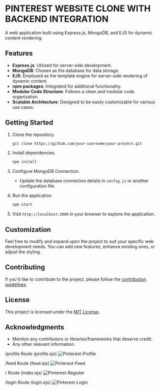 # PINTEREST WEBSITE CLONE WITH BACKEND INTEGRATION

A web application built using Express.js, MongoDB, and EJS for dynamic content rendering.

## Features

- **Express.js**: Utilized for server-side development.
- **MongoDB**: Chosen as the database for data storage.
- **EJS**: Employed as the template engine for server-side rendering of dynamic content.
- **npm packages**: Integrated for additional functionality.
- **Modular Code Structure**: Follows a clean and modular code organization.
- **Scalable Architecture**: Designed to be easily customizable for various use cases.

## Getting Started

1. Clone the repository.
    ```bash
    git clone https://github.com/your-username/your-project.git
    ```

2. Install dependencies.
    ```bash
    npm install
    ```

3. Configure MongoDB Connection.
    - Update the database connection details in `config.js` or another configuration file.

4. Run the application.
    ```bash
    npm start
    ```

5. Visit `http://localhost:3000` in your browser to explore the application.

## Customization

Feel free to modify and expand upon the project to suit your specific web development needs. You can add new features, enhance existing ones, or adjust the styling.

## Contributing

If you'd like to contribute to the project, please follow the [contribution guidelines](CONTRIBUTING.md).

## License

This project is licensed under the [MIT License](LICENSE).

## Acknowledgments

- Mention any contributors or libraries/frameworks that deserve credit.
- Any other relevant information.

/profile Route (profile.ejs)
![Pinterest-Profile](https://github.com/developersajidxyz/Pinterest-WebClone---ExpressJS-MongoDB/assets/131254848/57aec895-d737-4b5d-8935-e1f6ac285a71)

/feed Route (feed.ejs)
![Pinterest-Feed](https://github.com/developersajidxyz/Pinterest-WebClone---ExpressJS-MongoDB/assets/131254848/a428bdeb-2a30-4e19-9bc6-0c3c0053a6e3)

/ Route (index.ejs)
![Pinterest-Register](https://github.com/developersajidxyz/Pinterest-WebClone---ExpressJS-MongoDB/assets/131254848/cfe544ba-c8be-4f7c-91cc-7f2c3fa5a138)

/login Route (login.ejs)
![Pinterest-Login](https://github.com/developersajidxyz/Pinterest-WebClone---ExpressJS-MongoDB/assets/131254848/df6288fc-d3e2-46c4-bd31-e2287fe978cb)
